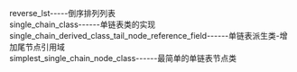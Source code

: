 reverse_lst-----倒序排列列表  
single_chain_class------单链表类的实现  
single_chain_derived_class_tail_node_reference_field------单链表派生类-增加尾节点引用域  
simplest_single_chain_node_class------最简单的单链表节点类